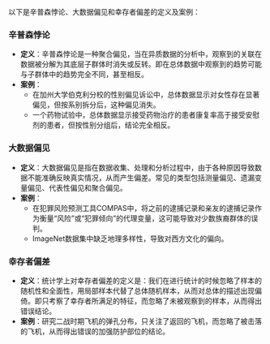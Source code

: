 以下是辛普森悖论、大数据偏见和幸存者偏差的定义及案例：

### 辛普森悖论
- **定义**：辛普森悖论是一种聚合偏见，当在异质数据的分析中，观察到的关联在数据被分解为其底层子群体时消失或反转。即在总体数据中观察到的趋势可能与子群体中的趋势完全不同，甚至相反。
- **案例**：
    - 在加州大学伯克利分校的性别偏见诉讼中，总体数据显示对女性存在显著偏见，但按系别拆分后，这种偏见消失。
    - 一个药物试验中，总体数据显示接受药物治疗的患者康复率高于接受安慰剂的患者，但按性别分组后，结论完全相反。

### 大数据偏见
- **定义**：大数据偏见是指在数据收集、处理和分析过程中，由于各种原因导致数据不能准确反映真实情况，从而产生偏差。常见的类型包括测量偏见、遗漏变量偏见、代表性偏见和聚合偏见。
- **案例**：
    - 在犯罪风险预测工具COMPAS中，将之前的逮捕记录和亲友的逮捕记录作为衡量“风险”或“犯罪倾向”的代理变量，这可能导致对少数族裔群体的误判。
    - ImageNet数据集中缺乏地理多样性，导致对西方文化的偏向。

### 幸存者偏差
- **定义**：统计学上对幸存者偏差的定义是：我们在进行统计的时候忽略了样本的随机性和全面性，用局部样本代替了总体随机样本，从而对总体的描述出现偏倚。即只考察了幸存者所满足的特征，而忽略了未被观察到的样本，从而得出错误结论。
- **案例**：研究二战时期飞机的弹孔分布，只关注了返回的飞机，而忽略了被击落的飞机，从而得出错误的加强防护部位的结论。